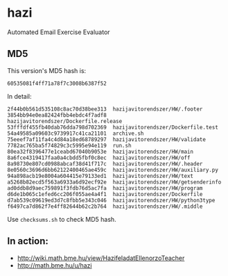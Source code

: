# hazi
Automated Email Exercise Evaluator
## MD5
This version's MD5 hash is:

    60535081f4ff71a78f7c3008b6387f52

In detail:

    2f44b0b561d535108c8ac70d38bee313  hazijavitorendszer/HW/.footer
    3854bb94e0ea82424fbb4ebdc4f7adf8  hazijavitorendszer/Dockerfile.release
    53fffdf455fb40dab76dda798d702369  hazijavitorendszer/Dockerfile.test
    54a49585a09603c9739917c41ca21101  archive.sh
    75eeef7af11fa4c4d84a18ed68789297  hazijavitorendszer/HW/validate
    7782ac765ba5f74829c3c5995e94e119  run.sh
    80ea32f8396477e1ceabd67040b9053e  hazijavitorendszer/HW/main
    8a6fce4319417faa0a4cbdd5fbf0c8ec  hazijavitorendszer/HW/off
    8a98730e807cd0988abcaf38d41f717c  hazijavitorendszer/HW/.header
    8e0560c3696d6bb62122400465ae459c  hazijavitorendszer/HW/auxiliary.py
    94a898acb19e8004a604415e79133ed1  hazijavitorendszer/HW/text
    a5268b82ecd5f563a6933a6d92ecf92e  hazijavitorendszer/HW/getsenderinfo
    ad0ddb8d9aec759891f3fdb76d5ac7fa  hazijavitorendszer/HW/program
    d6de1b065c1efed6cc206f055ae4a4f1  hazijavitorendszer/Dockerfile
    d7ab539c09619ed3d7c8fbb5e343c046  hazijavitorendszer/HW/python3type
    f6497ca7d862f7e4ff82644b62c2b764  hazijavitorendszer/HW/.middle

Use `checksums.sh` to check MD5 hash.

## In action:

* http://wiki.math.bme.hu/view/HazifeladatEllenorzoTeacher
* http://math.bme.hu/u/hazi
